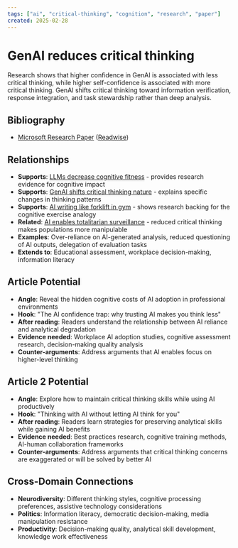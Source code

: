 ```yaml
---
tags: ["ai", "critical-thinking", "cognition", "research", "paper"]
created: 2025-02-28
---
```


# GenAI reduces critical thinking

Research shows that higher confidence in GenAI is associated with less critical thinking, while higher self-confidence is associated with more critical thinking. GenAI shifts critical thinking toward information verification, response integration, and task stewardship rather than deep analysis.

## Bibliography

- [Microsoft Research Paper](https://www.microsoft.com/en-us/research/uploads/prod/2025/01/lee_2025_ai_critical_thinking_survey.pdf) ([Readwise](https://read.readwise.io/new/read/01jn6k5wzghpwt3t7ababpq6sc))

## Relationships
- **Supports**: [LLMs decrease cognitive fitness](ai-cognitive-fitness-decline.md) - provides research evidence for cognitive impact
- **Supports**: [GenAI shifts critical thinking nature](ai-critical-thinking-shifts.md) - explains specific changes in thinking patterns
- **Supports**: [AI writing like forklift in gym](ai-writing-forklift-gym.md) - shows research backing for the cognitive exercise analogy
- **Related**: [AI enables totalitarian surveillance](ai-surveillance-democracy.md) - reduced critical thinking makes populations more manipulable
- **Examples**: Over-reliance on AI-generated analysis, reduced questioning of AI outputs, delegation of evaluation tasks
- **Extends to**: Educational assessment, workplace decision-making, information literacy

## Article Potential
- **Angle**: Reveal the hidden cognitive costs of AI adoption in professional environments
- **Hook**: "The AI confidence trap: why trusting AI makes you think less"
- **After reading**: Readers understand the relationship between AI reliance and analytical degradation
- **Evidence needed**: Workplace AI adoption studies, cognitive assessment research, decision-making quality analysis
- **Counter-arguments**: Address arguments that AI enables focus on higher-level thinking

## Article 2 Potential
- **Angle**: Explore how to maintain critical thinking skills while using AI productively
- **Hook**: "Thinking with AI without letting AI think for you"
- **After reading**: Readers learn strategies for preserving analytical skills while gaining AI benefits
- **Evidence needed**: Best practices research, cognitive training methods, AI-human collaboration frameworks
- **Counter-arguments**: Address arguments that critical thinking concerns are exaggerated or will be solved by better AI

## Cross-Domain Connections
- **Neurodiversity**: Different thinking styles, cognitive processing preferences, assistive technology considerations
- **Politics**: Information literacy, democratic decision-making, media manipulation resistance
- **Productivity**: Decision-making quality, analytical skill development, knowledge work effectiveness